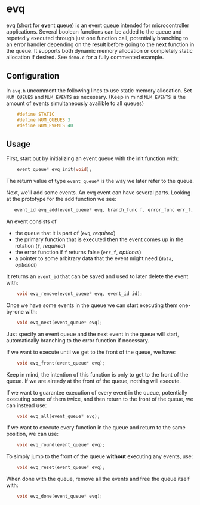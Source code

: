 # evq
evq (short for **ev**ent **q**ueue) is an event queue intended for microcontroller applications. Several boolean functions can be added to the queue and repetedly executed through just one function call, potentially branching to an error handler depending on the result before going to the next function in the queue. It supports both dynamic memory allocation or completely static allocation if desired. See `demo.c` for a fully commented example.

## Configuration
In `evq.h` uncomment the following lines to use static memory allocation. Set `NUM_QUEUES` and `NUM_EVENTS` as necessary.
(Keep in mind `NUM_EVENTS` is the amount of events simultaneously availible to all queues)
``` C
    #define STATIC
    #define NUM_QUEUES 3
    #define NUM_EVENTS 40
````
## Usage
First, start out by initializing an event queue with the init function with:
``` C
    event_queue* evq_init(void);
```
The return value of type `event_queue*` is the way we later refer to the queue. 

Next, we'll add some events. An evq event can have several parts. Looking at the prototype for the add function we see:
 ``` C   
    event_id evq_add(event_queue* evq, branch_func f, error_func err_f, void* data);
```
An event consists of 

 - the queue that it is part of (`evq`, *required*)
 - the primary function that is executed then the event comes up in the rotation (`f`, *required*)
 - the error function if `f` returns false (`err_f`, *optional*)
 - a pointer to some arbitrary data that the event might need (`data`, *optional*)

It returns an `event_id` that can be saved and used to later delete the event with: 
``` C
    void evq_remove(event_queue* evq, event_id id);
```
Once we have some events in the queue we can start executing them one-by-one with:
``` C
    void evq_next(event_queue* evq);
```
Just specify an event queue and the next event in the queue will start, automatically branching to the error function if necessary.  

If we want to execute until we get to the front of the queue, we have:
``` C
    void evq_front(event_queue* evq);
```
Keep in mind, the intention of this function is only to get to the front of the queue. If we are already at the front of the queue, nothing will execute. 

If we want to guarantee execution of every event in the queue, potentially executing some of them twice, and then return to the front of the queue, we can instead use:
``` C
    void evq_all(event_queue* evq);
```

If we want to execute every function in the queue and return to the same position, we can use:
``` C
    void evq_round(event_queue* evq);
```

To simply jump to the front of the queue **without** executing any events, use:
``` C
    void evq_reset(event_queue* evq);
```

When done with the queue, remove all the events and free the queue itself with:
``` C
    void evq_done(event_queue* evq);
```